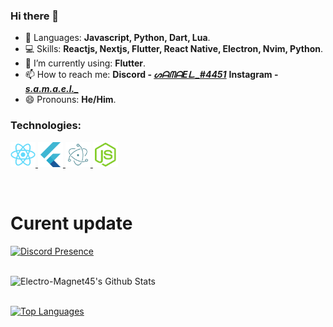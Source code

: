 ### Hi there 👋

- 📖 Languages: **Javascript, Python, Dart, Lua**.
- 💻 Skills: **Reactjs, Nextjs, Flutter, React Native, Electron, Nvim, Python**.
- 🌱 I’m currently using: **Flutter**.
- 📫 How to reach me: **Discord - *[ᔕᗩᗰᗩEᒪ._#4451](https://discord.com/users/880732714670624798)***
                       **Instagram - *[s.a.m.a.e.l._](https://www.instagram.com/s.a.m.a.e.l._/)*** 
- 😄 Pronouns: **He/Him**.

<h3 align="left">Technologies:</h3>
<p align="left"><a href="https://reactjs.org" target="_blank" rel="noreferrer"> <img src="https://raw.githubusercontent.com/devicons/devicon/master/icons/react/react-original.svg" alt="react" width="40" height="40"/> </a> <a href="https://flutter.dev" target="_blank" rel="noreferrer"> <img src="https://raw.githubusercontent.com/devicons/devicon/master/icons/flutter/flutter-original.svg" alt="flutter" width="40" height="40"/> </a> <a href="https://www.electronjs.org" target="_blank" rel="noreferrer"> <img src="https://raw.githubusercontent.com/devicons/devicon/master/icons/electron/electron-original.svg" alt="python" width="40" height="40"/> </a> <a href="https://nodejs.org" target="_blank" rel="noreferrer"> <img src="https://github.com/devicons/devicon/blob/master/icons/nodejs/nodejs-original.svg" alt="nodejs" width="40" height="40"/> </a> </p>
<br/>

# Curent update
[![Discord Presence](https://lanyard.cnrad.dev/api/880732714670624798?borderRadius=12px)](https://discord.com/users/880732714670624798)
<br/>
<br/>

![Electro-Magnet45's Github Stats](https://github-readme-stats.vercel.app/api?username=Electro-Magnet45&show_icons=true&theme=bear)
<br/>
<br/>

[![Top Languages](https://github-readme-stats.vercel.app/api/top-langs/?username=Electro-Magnet45&layout=compact)](https://github.com/Electro-Magnet45/)
